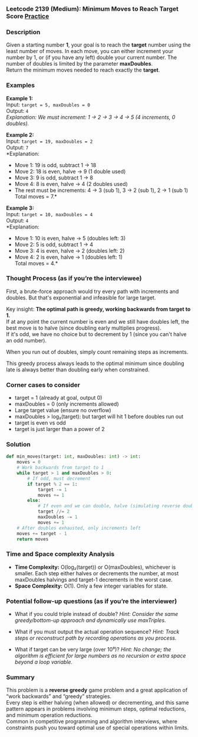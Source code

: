 ### Leetcode 2139 (Medium): Minimum Moves to Reach Target Score [Practice](https://leetcode.com/problems/minimum-moves-to-reach-target-score)

### Description  
Given a starting number **1**, your goal is to reach the **target** number using the least number of moves. In each move, you can either increment your number by 1, or (if you have any left) double your current number. The number of doubles is limited by the parameter **maxDoubles**.  
Return the minimum moves needed to reach exactly the **target**.

### Examples  

**Example 1:**  
Input: `target = 5, maxDoubles = 0`  
Output: `4`  
*Explanation: We must increment: 1 → 2 → 3 → 4 → 5 (4 increments, 0 doubles).*

**Example 2:**  
Input: `target = 19, maxDoubles = 2`  
Output: `7`  
*Explanation:  
- Move 1: 19 is odd, subtract 1 → 18  
- Move 2: 18 is even, halve → 9 (1 double used)  
- Move 3: 9 is odd, subtract 1 → 8  
- Move 4: 8 is even, halve → 4 (2 doubles used)  
- The rest must be increments: 4 → 3 (sub 1), 3 → 2 (sub 1), 2 → 1 (sub 1)  
Total moves = 7.*

**Example 3:**  
Input: `target = 10, maxDoubles = 4`  
Output: `4`  
*Explanation:  
- Move 1: 10 is even, halve → 5 (doubles left: 3)  
- Move 2: 5 is odd, subtract 1 → 4  
- Move 3: 4 is even, halve → 2 (doubles left: 2)  
- Move 4: 2 is even, halve → 1 (doubles left: 1)  
Total moves = 4.*

### Thought Process (as if you’re the interviewee)  
First, a brute-force approach would try every path with increments and doubles. But that's exponential and infeasible for large target.

Key insight: **The optimal path is greedy, working backwards from target to 1.**  
If at any point the current number is even and we still have doubles left, the best move is to halve (since doubling early multiplies progress).  
If it's odd, we have no choice but to decrement by 1 (since you can't halve an odd number).

When you run out of doubles, simply count remaining steps as increments.

This greedy process always leads to the optimal minimum since doubling late is always better than doubling early when constrained.

### Corner cases to consider  
- target = 1 (already at goal, output 0)
- maxDoubles = 0 (only increments allowed)
- Large target value (ensure no overflow)
- maxDoubles > log₂(target): but target will hit 1 before doubles run out
- target is even vs odd
- target is just larger than a power of 2

### Solution

```python
def min_moves(target: int, maxDoubles: int) -> int:
    moves = 0
    # Work backwards from target to 1
    while target > 1 and maxDoubles > 0:
        # If odd, must decrement
        if target % 2 == 1:
            target -= 1
            moves += 1
        else:
            # If even and we can double, halve (simulating reverse double)
            target //= 2
            maxDoubles -= 1
            moves += 1
    # After doubles exhausted, only increments left
    moves += target - 1
    return moves
```

### Time and Space complexity Analysis  

- **Time Complexity:** O(log₂(target)) or O(maxDoubles), whichever is smaller. Each step either halves or decrements the number, at most maxDoubles halvings and target-1 decrements in the worst case.
- **Space Complexity:** O(1). Only a few integer variables for state.

### Potential follow-up questions (as if you’re the interviewer)  

- What if you could triple instead of double?
  *Hint: Consider the same greedy/bottom-up approach and dynamically use maxTriples.*

- What if you must output the actual operation sequence?
  *Hint: Track steps or reconstruct path by recording operations as you process.*

- What if target can be very large (over 10⁹)?
  *Hint: No change; the algorithm is efficient for large numbers as no recursion or extra space beyond a loop variable.*

### Summary
This problem is a **reverse greedy** game problem and a great application of “work backwards” and “greedy” strategies.  
Every step is either halving (when allowed) or decrementing, and this same pattern appears in problems involving minimum steps, optimal reductions, and minimum operation reductions.  
Common in competitive programming and algorithm interviews, where constraints push you toward optimal use of special operations within limits.